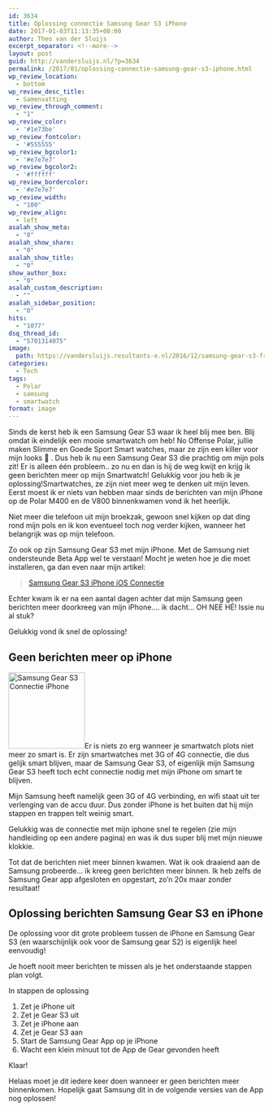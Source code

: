 ```yaml
---
id: 3634
title: Oplossing connectie Samsung Gear S3 iPhone
date: 2017-01-03T11:13:35+00:00
author: Theo van der Sluijs
excerpt_separator: <!--more-->
layout: post
guid: http://vandersluijs.nl/?p=3634
permalink: /2017/01/oplossing-connectie-samsung-gear-s3-iphone.html
wp_review_location:
  - bottom
wp_review_desc_title:
  - Samenvatting
wp_review_through_comment:
  - "1"
wp_review_color:
  - '#1e73be'
wp_review_fontcolor:
  - '#555555'
wp_review_bgcolor1:
  - '#e7e7e7'
wp_review_bgcolor2:
  - '#ffffff'
wp_review_bordercolor:
  - '#e7e7e7'
wp_review_width:
  - "100"
wp_review_align:
  - left
asalah_show_meta:
  - "0"
asalah_show_share:
  - "0"
asalah_show_title:
  - "0"
show_author_box:
  - "0"
asalah_custom_description:
  - ""
asalah_sidebar_position:
  - "0"
hits:
  - "1077"
dsq_thread_id:
  - "5701314075"
image: 
  path: https://vandersluijs.resultants-e.nl/2016/12/samsung-gear-s3-frontier-10-825x510.jpg
categories:
  - Tech
tags:
  - Polar
  - samsung
  - smartwatch
format: image
---
```

Sinds de kerst heb ik een Samsung Gear S3 waar ik heel blij mee ben. Blij omdat ik eindelijk een mooie smartwatch om heb! No Offense Polar, jullie maken Slimme en Goede Sport Smart watches, maar ze zijn een killer voor mijn looks 🙂 . Dus heb ik nu een Samsung Gear S3 die prachtig om mijn pols zit! Er is alleen één probleem.. zo nu en dan is hij de weg kwijt en krijg ik geen berichten meer op mijn Smartwatch! Gelukkig voor jou heb ik je oplossing!<!--more-->Smartwatches, ze zijn niet meer weg te denken uit mijn leven. Eerst moest ik er niets van hebben maar sinds de berichten van mijn iPhone op de Polar M400 en de V800 binnenkwamen vond ik het heerlijk.
<!--more-->
Niet meer die telefoon uit mijn broekzak, gewoon snel kijken op dat ding rond mijn pols en ik kon eventueel toch nog verder kijken, wanneer het belangrijk was op mijn telefoon.

Zo ook op zijn Samsung Gear S3 met mijn iPhone. Met de Samsung niet ondersteunde Beta App wel te verstaan! Mocht je weten hoe je die moet installeren, ga dan even naar mijn artikel:

<blockquote class="wp-embedded-content" data-secret="SQPgipa7ib">
  <p>
    <a href="https://www.vandersluijs.nl/2016/12/samsung-gear-s3-iphone-ios-connectie.html">Samsung Gear S3 iPhone iOS Connectie</a>
  </p>
</blockquote>



Echter kwam ik er na een aantal dagen achter dat mijn Samsung geen berichten meer doorkreeg van mijn iPhone&#8230;. ik dacht&#8230; OH NEE HÉ! Issie nu al stuk?

Gelukkig vond ik snel de oplossing!

## Geen berichten meer op iPhone

<img class="alignleft size-thumbnail wp-image-3615" src="https://vandersluijs.resultants-e.nl/2016/12/samsung-gear-s3-frontier-9-150x150.jpg" alt="Samsung Gear S3 Connectie iPhone" width="150" height="150" srcset="https://vandersluijs.resultants-e.nl/2016/12/samsung-gear-s3-frontier-9-150x150.jpg 150w, https://vandersluijs.resultants-e.nl/2016/12/samsung-gear-s3-frontier-9-65x65.jpg 65w, https://vandersluijs.resultants-e.nl/2016/12/samsung-gear-s3-frontier-9-50x50.jpg 50w" sizes="(max-width: 150px) 100vw, 150px" />Er is niets zo erg wanneer je smartwatch plots niet meer zo smart is. Er zijn smartwatches met 3G of 4G connectie, die dus gelijk smart blijven, maar de Samsung Gear S3, of eigenlijk mijn Samsung Gear S3 heeft toch echt connectie nodig met mijn iPhone om smart te blijven.

Mijn Samsung heeft namelijk geen 3G of 4G verbinding, en wifi staat uit ter verlenging van de accu duur. Dus zonder iPhone is het buiten dat hij mijn stappen en trappen telt weinig smart.

Gelukkig was de connectie met mijn iphone snel te regelen (zie mijn handleiding op een andere pagina) en was ik dus super blij met mijn nieuwe klokkie.

Tot dat de berichten niet meer binnen kwamen. Wat ik ook draaiend aan de Samsung probeerde&#8230; ik kreeg geen berichten meer binnen. Ik heb zelfs de Samsung Gear app afgesloten en opgestart, zo&#8217;n 20x maar zonder resultaat!

## Oplossing berichten Samsung Gear S3 en iPhone

De oplossing voor dit grote probleem tussen de iPhone en Samsung Gear S3 (en waarschijnlijk ook voor de Samsung gear S2) is eigenlijk heel eenvoudig!

Je hoeft nooit meer berichten te missen als je het onderstaande stappen plan volgt.

In stappen de oplossing

  1. Zet je iPhone uit
  2. Zet je Gear S3 uit
  3. Zet je iPhone aan
  4. Zet je Gear S3 aan
  5. Start de Samsung Gear App op je iPhone
  6. Wacht een klein minuut tot de App de Gear gevonden heeft

Klaar!

Helaas moet je dit iedere keer doen wanneer er geen berichten meer binnenkomen. Hopelijk gaat Samsung dit in de volgende versies van de App nog oplossen!